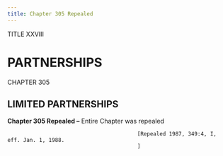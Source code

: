 ```yaml
---
title: Chapter 305 Repealed
---
```


TITLE XXVIII
                                             
PARTNERSHIPS
=============

CHAPTER 305
                                             
LIMITED PARTNERSHIPS
--------------------

**Chapter 305 Repealed –** Entire Chapter was repealed


                                             [Repealed 1987, 349:4, I, eff. Jan. 1, 1988.
                                             ]
